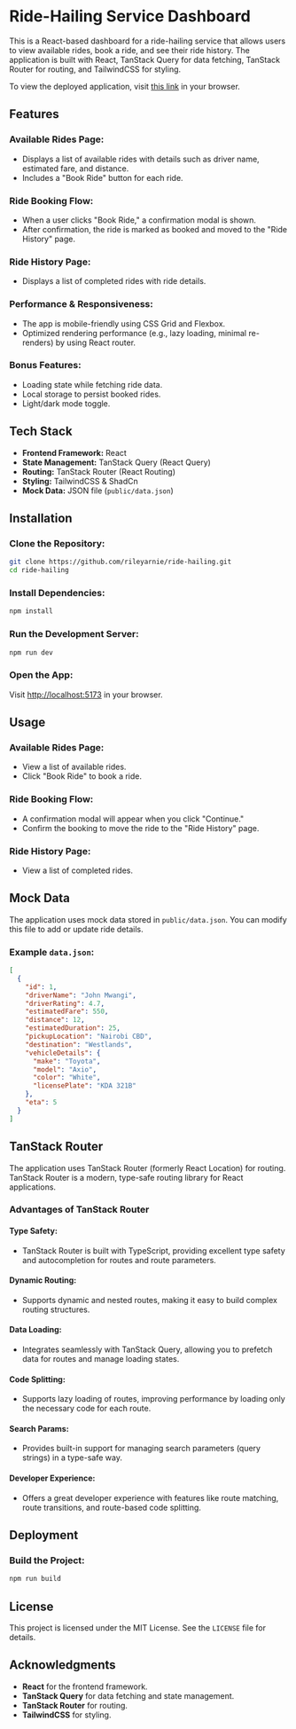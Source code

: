 # Ride-Hailing Service Dashboard

This is a React-based dashboard for a ride-hailing service that allows users to view available rides, book a ride, and see their ride history. The application is built with React, TanStack Query for data fetching, TanStack Router for routing, and TailwindCSS for styling.

To view the deployed application, visit [this link](https://ride-hailing-lyart.vercel.app/) in your browser.

## Features

### Available Rides Page:

- Displays a list of available rides with details such as driver name, estimated fare, and distance.
- Includes a "Book Ride" button for each ride.

### Ride Booking Flow:

- When a user clicks "Book Ride," a confirmation modal is shown.
- After confirmation, the ride is marked as booked and moved to the "Ride History" page.

### Ride History Page:

- Displays a list of completed rides with ride details.

### Performance & Responsiveness:

- The app is mobile-friendly using CSS Grid and Flexbox.
- Optimized rendering performance (e.g., lazy loading, minimal re-renders) by using React router.

### Bonus Features:

- Loading state while fetching ride data.
- Local storage to persist booked rides.
- Light/dark mode toggle.

## Tech Stack

- **Frontend Framework:** React
- **State Management:** TanStack Query (React Query)
- **Routing:** TanStack Router (React Routing)
- **Styling:** TailwindCSS & ShadCn
- **Mock Data:** JSON file (`public/data.json`)

## Installation

### Clone the Repository:

```bash
git clone https://github.com/rileyarnie/ride-hailing.git
cd ride-hailing
```

### Install Dependencies:

```bash
npm install
```

### Run the Development Server:

```bash
npm run dev
```

### Open the App:

Visit [http://localhost:5173](http://localhost:5173) in your browser.

## Usage

### Available Rides Page:

- View a list of available rides.
- Click "Book Ride" to book a ride.

### Ride Booking Flow:

- A confirmation modal will appear when you click "Continue."
- Confirm the booking to move the ride to the "Ride History" page.

### Ride History Page:

- View a list of completed rides.

## Mock Data

The application uses mock data stored in `public/data.json`. You can modify this file to add or update ride details.

### Example `data.json`:

```json
[
  {
    "id": 1,
    "driverName": "John Mwangi",
    "driverRating": 4.7,
    "estimatedFare": 550,
    "distance": 12,
    "estimatedDuration": 25,
    "pickupLocation": "Nairobi CBD",
    "destination": "Westlands",
    "vehicleDetails": {
      "make": "Toyota",
      "model": "Axio",
      "color": "White",
      "licensePlate": "KDA 321B"
    },
    "eta": 5
  }
]
```

## TanStack Router

The application uses TanStack Router (formerly React Location) for routing. TanStack Router is a modern, type-safe routing library for React applications.

### Advantages of TanStack Router

#### Type Safety:

- TanStack Router is built with TypeScript, providing excellent type safety and autocompletion for routes and route parameters.

#### Dynamic Routing:

- Supports dynamic and nested routes, making it easy to build complex routing structures.

#### Data Loading:

- Integrates seamlessly with TanStack Query, allowing you to prefetch data for routes and manage loading states.

#### Code Splitting:

- Supports lazy loading of routes, improving performance by loading only the necessary code for each route.

#### Search Params:

- Provides built-in support for managing search parameters (query strings) in a type-safe way.

#### Developer Experience:

- Offers a great developer experience with features like route matching, route transitions, and route-based code splitting.

## Deployment

### Build the Project:

```bash
npm run build
```

## License

This project is licensed under the MIT License. See the `LICENSE` file for details.

## Acknowledgments

- **React** for the frontend framework.
- **TanStack Query** for data fetching and state management.
- **TanStack Router** for routing.
- **TailwindCSS** for styling.
